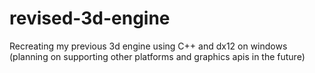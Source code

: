 # revised-3d-engine
Recreating my previous 3d engine using C++ and dx12 on windows (planning on supporting other platforms and graphics apis in the future)
